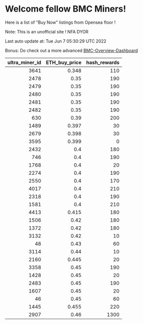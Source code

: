# Welcome fellow BMC Miners!
Here is a list of "Buy Now" listings from Opensea floor !

Note: This is an unofficial site ! NFA DYOR

Last auto update at: Tue Jun  7 05:30:29 UTC 2022

Bonus: Do check out a more advanced [BMC-Overview-Dashboard](https://dune.com/defifunk/BMC-Overview-Dashboard)


|   ultra_miner_id |   ETH_buy_price |   hash_rewards |
|-----------------:|----------------:|---------------:|
|             3641 |           0.348 |            110 |
|             2478 |           0.35  |            190 |
|             2479 |           0.35  |            190 |
|             2480 |           0.35  |            190 |
|             2481 |           0.35  |            190 |
|             2482 |           0.35  |            190 |
|              630 |           0.39  |            200 |
|             1489 |           0.397 |             30 |
|             2679 |           0.398 |             30 |
|             3595 |           0.399 |              0 |
|             2432 |           0.4   |            180 |
|              746 |           0.4   |            190 |
|             1768 |           0.4   |             20 |
|             2274 |           0.4   |            190 |
|             2550 |           0.4   |            170 |
|             4017 |           0.4   |            210 |
|             2318 |           0.4   |            190 |
|             1581 |           0.4   |            210 |
|             4413 |           0.415 |            180 |
|             1506 |           0.42  |            180 |
|             1372 |           0.42  |            180 |
|             3132 |           0.42  |             10 |
|               48 |           0.43  |             60 |
|             3114 |           0.44  |             10 |
|             2160 |           0.445 |             20 |
|             3358 |           0.45  |            190 |
|             1428 |           0.45  |             20 |
|             2483 |           0.45  |            190 |
|             1607 |           0.45  |             20 |
|               46 |           0.45  |             60 |
|             1445 |           0.455 |            220 |
|             2907 |           0.46  |           1300 |